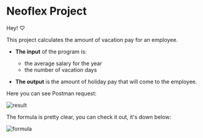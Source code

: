 # Neoflex Project

Hey! ♡

This project calculates the amount of vacation pay for an employee.

* __The input__ of the program is:
  * the average salary for the year 
  * the number of vacation days
  
* __The output__ is the amount of holiday pay that will come to the employee.

Here you can see Postman request:


![result](https://github.com/shelbi1/Neoflex-Testcase/assets/31365702/f03f4fb3-740c-479b-a257-b9c7acd29115)




The formula is pretty clear, you can check it out, it's down below: 

![formula](https://github.com/shelbi1/Neoflex-Testcase/assets/31365702/86c3c32b-54c9-420d-8e6d-545344e0e084)

